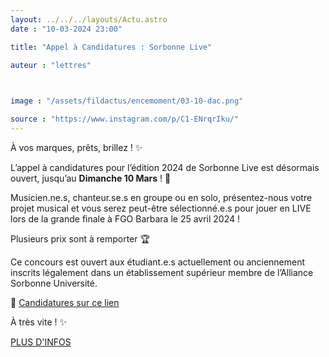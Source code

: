 ```yaml
---
layout: ../../../layouts/Actu.astro
date : "10-03-2024 23:00"

title: "Appel à Candidatures : Sorbonne Live"

auteur : "lettres"

 

image : "/assets/fildactus/encemoment/03-10-dac.png"

source : "https://www.instagram.com/p/C1-ENrqrIku/"
---
```


À vos marques, prêts, brillez ! ✨

L’appel à candidatures pour l’édition 2024 de Sorbonne Live est désormais ouvert, jusqu’au __Dimanche 10 Mars__ ! 🎉

Musicien.ne.s, chanteur.se.s en groupe ou en solo, présentez-nous votre projet musical et vous serez peut-être sélectionné.e.s pour jouer en LIVE lors de la grande finale à FGO Barbara le 25 avril 2024 !

Plusieurs prix sont à remporter 🏆

Ce concours est ouvert aux étudiant.e.s actuellement ou anciennement inscrits légalement dans un établissement supérieur membre de l’Alliance Sorbonne Université.

🎤 [Candidatures sur ce lien](https://lettres-limesurvey.paris-sorbonne.fr/index.php/131534)

À très vite ! ✨

[PLUS D'INFOS](https://lettres.sorbonne-universite.fr/evenements/sorbonne-live-2024-appel-candidature)
